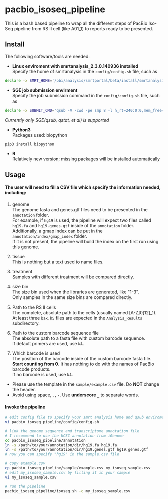 # pacbio_isoseq_pipeline
This is a bash based pipeline to wrap all the different steps of PacBio Iso-Seq pipeline from RS II cell (like A01_1) to reports ready to be presented.

## Install
The following software/tools are needed: <br>

-  **Linux enviroment with smrtanalysis_2.3.0.140936 installed**<br>
Specify the home of smrtanalysis in the `config/config.sh` file, such as 
```bash
declare -x SMRT_HOME='/pbi/analysis/smrtportal/beta/install/smrtanalysis_2.3.0.140936'
```

-  **SGE job submission envirment**<br>
Specify the job submission command in the `config/config.sh` file, such as
```bash
declare -x SUBMIT_CMD='qsub -V -cwd -pe smp 8 -l h_rt=240:0:0,mem_free=8G'
```
*Currently only SGE(qsub, qstat, et al) is supported*

-  **Python3**<br>
Packages used: biopython
```bash
pip3 install biopython
```

-  **R**<br>
Relatively new version; missing packages will be installed automatically

## Usage
#### The user will need to fill a CSV file which specify the information needed, including:

1.  genome<br>
The genome fasta and genes.gtf files need to be presented in the `annotation` folder. <br>
For example, if `hg19` is used, the pipeline will expect two files called `hg19.fa` and `hg19.genes.gtf` inside of the `annotation` folder.<br>
Additionally, a gmap index can be put in the `annotation/index/gmap_index` folder.<br>
If it is not present, the pipeline will build the index on the first run using this genome. <br>

2. tissue<br>
This is nothing but a text used to name files.<br>

3. treatment<br>
Samples with different treatment will be compared directly.<br>

4. size bin<br>
The size bin used when the libraries are generated, like "1-3". <br>
Only samples in the same size bins are compared directly. <br>

5. Path to the RS II cells<br>
The complete, absolute path to the cells (usually named [A-Z]0[12]_1). <br>
At least three `bax.h5` files are expected in the `Analysis_Results` subdirectory.<br>

6. Path to the custom barcode sequence file<br>
The absolute path to a fasta file with custom barcode sequence.<br>
If default primers are used, use `NA`. <br>

7. Which barcode is used<br>
The position of the barcode inside of the custom barcode fasta file.<br> 
**Start counting from 0**.
It has nothing to do with the names of PacBio barcode products. <br>
If no barcode is used, use `NA`.<br>

-   Please use the template in the `sample/example.csv` file. Do **NOT** change the header.<br>
-   Avoid using space, `.`, `-`. Use **underscore `_`** to separate words.

#### Invoke the pipeline

```bash
# edit config file to specify your smrt analysis home and qsub enviroment
vi pacbio_isoseq_pipeline/config/config.sh 

# link the genome sequence and transcriptome annotation file
# I recommend to use the UCSC annotation from iGenome
cd pacbio_isoseq_pipeline/annotation
ln -s /path/to/your/annotation/dir/hg19.fa hg19.fa
ln -s /path/to/your/annotation/dir/hg19.genes.gtf hg19.genes.gtf
# now you can specify "hg19" in the sample.csv file 

# copy example.csv 
cp pacbio_isoseq_pipeline/sample/example.csv my_isoseq_sample.csv
# edit my_isoseq_sample.csv by filling it in your sample
vi my_isoseq_sample.csv

# run the pipeline
pacbio_isoseq_pipeline/isoseq.sh -c my_isoseq_sample.csv
```
